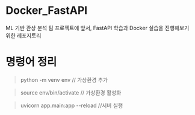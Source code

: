 # Docker_FastAPI

ML 기반 관상 분석 팀 프로젝트에 앞서, FastAPI 학습과 Docker 실습을 진행해보기 위한 레포지토리

# 명령어 정리

> python -m venv env // 가상환경 추가

> source env/bin/activate // 가상환경 활성화

> uvicorn app.main:app --reload //서버 실행

